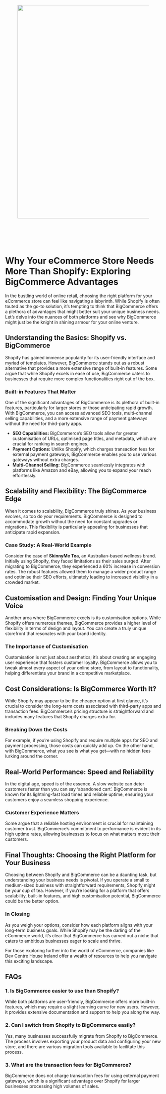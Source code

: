 
<div class="wp-block-columns alignwide is-layout-flex wp-container-core-columns-is-layout-8ba3830c wp-block-columns-is-layout-flex" style="margin-top:0;margin-bottom:0;padding-right:0;padding-left:0">
<div class="wp-block-column is-layout-flow wp-block-column-is-layout-flow" style="flex-basis:70%">
<div class="wp-block-group has-global-padding is-layout-constrained wp-block-group-is-layout-constrained"><figure class="alignwide wp-block-post-featured-image" style="padding-bottom:2vh;"><img alt="" class="attachment-post-thumbnail size-post-thumbnail wp-post-image" decoding="async" fetchpriority="high" height="686" sizes="(max-width: 1200px) 100vw, 1200px" src="https://www.devcentrehouse.eu/blogs/wp-content/uploads/2025/08/featured-1754396785347.jpg" srcset="https://www.devcentrehouse.eu/blogs/wp-content/uploads/2025/08/featured-1754396785347.jpg 1200w, https://www.devcentrehouse.eu/blogs/wp-content/uploads/2025/08/featured-1754396785347-300x172.jpg 300w, https://www.devcentrehouse.eu/blogs/wp-content/uploads/2025/08/featured-1754396785347-1024x585.jpg 1024w, https://www.devcentrehouse.eu/blogs/wp-content/uploads/2025/08/featured-1754396785347-768x439.jpg 768w" style="border-radius:0px;object-fit:cover;" width="1200"/></figure>
<h1 class="alignwide wp-block-post-title has-x-large-font-size">Why Your eCommerce Store Needs More Than Shopify: Exploring BigCommerce Advantages</h1>
<div aria-hidden="true" class="wp-block-spacer" style="height:var(--wp--preset--spacing--10)"></div>
</div>
<div class="wp-block-group has-global-padding is-layout-constrained wp-block-group-is-layout-constrained"><div class="entry-content alignwide wp-block-post-content has-global-padding is-layout-constrained wp-container-core-post-content-is-layout-a5dd074b wp-block-post-content-is-layout-constrained"><p>In the bustling world of online retail, choosing the right platform for your eCommerce store can feel like navigating a labyrinth. While Shopify is often touted as the go-to solution, it’s tempting to think that BigCommerce offers a plethora of advantages that might better suit your unique business needs. Let’s delve into the nuances of both platforms and see why BigCommerce might just be the knight in shining armour for your online venture.</p>
<h2>Understanding the Basics: Shopify vs. BigCommerce</h2>
<p>Shopify has gained immense popularity for its user-friendly interface and myriad of templates. However, BigCommerce stands out as a robust alternative that provides a more extensive range of built-in features. Some argue that while Shopify excels in ease of use, BigCommerce caters to businesses that require more complex functionalities right out of the box.</p>
<h3>Built-in Features That Matter</h3>
<p>One of the significant advantages of BigCommerce is its plethora of built-in features, particularly for larger stores or those anticipating rapid growth. With BigCommerce, you can access advanced SEO tools, multi-channel selling capabilities, and a more extensive range of payment gateways without the need for third-party apps.</p>
<ul>
<li><strong>SEO Capabilities:</strong> BigCommerce’s SEO tools allow for greater customisation of URLs, optimised page titles, and metadata, which are crucial for ranking in search engines.</li>
<li><strong>Payment Options:</strong> Unlike Shopify, which charges transaction fees for external payment gateways, BigCommerce enables you to use various gateways without extra charges.</li>
<li><strong>Multi-Channel Selling:</strong> BigCommerce seamlessly integrates with platforms like Amazon and eBay, allowing you to expand your reach effortlessly.</li>
</ul>
<h2>Scalability and Flexibility: The BigCommerce Edge</h2>
<p>When it comes to scalability, BigCommerce truly shines. As your business evolves, so too do your requirements. BigCommerce is designed to accommodate growth without the need for constant upgrades or migrations. This flexibility is particularly appealing for businesses that anticipate rapid expansion.</p>
<h3>Case Study: A Real-World Example</h3>
<p>Consider the case of <strong>SkinnyMe Tea</strong>, an Australian-based wellness brand. Initially using Shopify, they faced limitations as their sales surged. After migrating to BigCommerce, they experienced a 60% increase in conversion rates. The robust features allowed them to manage a wider product range and optimise their SEO efforts, ultimately leading to increased visibility in a crowded market.</p>
<h2>Customisation and Design: Finding Your Unique Voice</h2>
<p>Another area where BigCommerce excels is its customisation options. While Shopify offers numerous themes, BigCommerce provides a higher level of flexibility in terms of design and layout. You can create a truly unique storefront that resonates with your brand identity.</p>
<h3>The Importance of Customisation</h3>
<p>Customisation is not just about aesthetics; it’s about creating an engaging user experience that fosters customer loyalty. BigCommerce allows you to tweak almost every aspect of your online store, from layout to functionality, helping differentiate your brand in a competitive marketplace.</p>
<h2>Cost Considerations: Is BigCommerce Worth It?</h2>
<p>While Shopify may appear to be the cheaper option at first glance, it’s crucial to consider the long-term costs associated with third-party apps and transaction fees. BigCommerce’s pricing structure is straightforward and includes many features that Shopify charges extra for.</p>
<h3>Breaking Down the Costs</h3>
<p>For example, if you’re using Shopify and require multiple apps for SEO and payment processing, those costs can quickly add up. On the other hand, with BigCommerce, what you see is what you get—with no hidden fees lurking around the corner.</p>
<h2>Real-World Performance: Speed and Reliability</h2>
<p>In the digital age, speed is of the essence. A slow website can deter customers faster than you can say ‘abandoned cart’. BigCommerce is known for its lightning-fast load times and reliable uptime, ensuring your customers enjoy a seamless shopping experience.</p>
<h3>Customer Experience Matters</h3>
<p>Some argue that a reliable hosting environment is crucial for maintaining customer trust. BigCommerce’s commitment to performance is evident in its high uptime rates, allowing businesses to focus on what matters most: their customers.</p>
<h2>Final Thoughts: Choosing the Right Platform for Your Business</h2>
<p>Choosing between Shopify and BigCommerce can be a daunting task, but understanding your business needs is pivotal. If you operate a small to medium-sized business with straightforward requirements, Shopify might be your cup of tea. However, if you’re looking for a platform that offers scalability, built-in features, and high customisation potential, BigCommerce could be the better option.</p>
<h3>In Closing</h3>
<p>As you weigh your options, consider how each platform aligns with your long-term business goals. While Shopify may be the darling of the eCommerce world, it’s clear that BigCommerce has carved out a niche that caters to ambitious businesses eager to scale and thrive.</p>
<p>For those exploring further into the world of eCommerce, companies like Dev Centre House Ireland offer a wealth of resources to help you navigate this exciting landscape.</p>
<h2>FAQs</h2>
<h3>1. Is BigCommerce easier to use than Shopify?</h3>
<p>While both platforms are user-friendly, BigCommerce offers more built-in features, which may require a slight learning curve for new users. However, it provides extensive documentation and support to help you along the way.</p>
<h3>2. Can I switch from Shopify to BigCommerce easily?</h3>
<p>Yes, many businesses successfully migrate from Shopify to BigCommerce. The process involves exporting your product data and configuring your new store, and there are various migration tools available to facilitate this process.</p>
<h3>3. What are the transaction fees for BigCommerce?</h3>
<p>BigCommerce does not charge transaction fees for using external payment gateways, which is a significant advantage over Shopify for larger businesses processing high volumes of sales.</p>
<p></p>
</div></div>
</div>
<div class="wp-block-column is-layout-flow wp-block-column-is-layout-flow" style="flex-basis:30%"></div>
</div>
